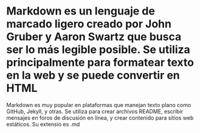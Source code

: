 <!-- Autor: Daniel Benjamin Perez Morales -->
<!-- GitHub: https://github.com/DanielPerezMoralesDev13 -->
<!-- Correo electrónico: danielperezdev@proton.me  -->

# Markdown es un lenguaje de marcado ligero creado por John Gruber y Aaron Swartz que busca ser lo más legible posible. Se utiliza principalmente para formatear texto en la web y se puede convertir en HTML

Markdown es muy popular en plataformas que manejan texto plano como GitHub, Jekyll, y otras. Se utiliza para crear archivos README, escribir mensajes en foros de discusión en línea, y crear contenido para sitios web estáticos. Su extensio es .md
